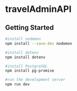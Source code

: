 # travelAdminAPI


## Getting Started


```bash
#install nodemon
npm install --save-dev nodemon

#install dotenv
npm install dotenv

#install PostgreSQL
npm install pg-promise

#run the development server
npm run dev

```
